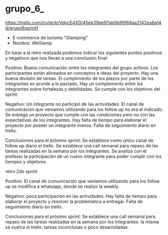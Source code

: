 # grupo_6_
https://trello.com/invite/b/VdvcE4XD/45eb39ae97ab0b95f68aa2142ea6a14d/grupo6sprint1

* E-commerce de turismo "Glamping"
* Nombre:  WeGlamp

En base a la retro realizada podemos indicar los siguientes puntos positivos y negativos que nos llevan a una conclusión final:

Positivo:
Buena comunicación entre los integrantes del grupo activos.
Los participantes están alineados en conceptos e ideas del proyecto.
Hay una buena división de tareas.
El cumplimiento de los plazos por parte de los integrantes es acorde a lo pactado.
Hay un complemento entre los integrantes sobre fortalezas y debilidades.
Se cumple con los objetivos del sprint.

Negativo:
Un integrante no participó de las actividades.
El canal de comunicación que veníamos utilizando para los follow up no era el indicado.
Se entrega un proyecto que cumple con las condiciones pero no con las expectativas de los integrantes.
Hay falta de tiempo para elaborar el proyecto por poseer un integrante menos.
Falta de seguimiento diario en trello.

Conclusiones para el próximo sprint:
Se establece como único canal de follow up diario el trello.
Se establece una call semanal para repaso de las tareas realizadas en la semana por los integrantes.
Se analiza con el profesor la participación de un nuevo integrante para poder cumplir con los tiempos y objetivos.

retro 2do sprint

Positivo:
El canal de comunicación que veníamos utilizando para los follow up se modifica a whatsapp, donde se realizo la weekly.


Negativo:
poca participacion en las actividades.
Hay falta de tiempo para elaborar el proyecto y resolver la problematica a entregar.
Falta de seguimiento diario en trello.

Conclusiones para el próximo sprint:
Se establece una call semanal para repaso de las tareas realizadas en la semana por los integrantes. la misma se vuelca el trello.
tareas inconclusas o poco desarrolladas.

